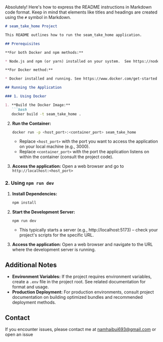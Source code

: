 Absolutely!  Here's how to express the README instructions in Markdown code format.  Keep in mind that elements like titles and headings are created using the `#` symbol in Markdown.

```markdown
# seam_take_home Project

This README outlines how to run the seam_take_home application.

## Prerequisites

**For both Docker and npm methods:**

* Node.js and npm (or yarn) installed on your system.  See https://nodejs.org/  

**For Docker method:**

* Docker installed and running. See https://www.docker.com/get-started 

## Running the Application

### 1. Using Docker

1. **Build the Docker Image:**
   ```bash
   docker build -t seam_take_home .
   ```

2. **Run the Container:**
   ```bash
   docker run -p <host_port>:<container_port> seam_take_home
   ```
   * Replace `<host_port>` with the port you want to access the application on your local machine (e.g., 3000).
   * Replace `<container_port>`  with the port the application listens on within the container (consult the project code).

3. **Access the application:**  Open a web browser and go to `http://localhost:<host_port>`

### 2. Using `npm run dev`

1. **Install Dependencies:**
   ```bash
   npm install
   ```

2. **Start the Development Server:**
   ```bash
   npm run dev 
   ```
   * This typically starts a server (e.g.,  http://localhost:5173) – check your project's scripts for the specific URL.

3. **Access the application:**  Open a web browser and navigate to the URL where the development server is running.

## Additional Notes

* **Environment Variables:** If the project requires environment variables, create a `.env` file in the project root.  See related documentation for format and usage.
* **Production Deployment:** For production environments, consult project documentation on building optimized bundles and recommended deployment methods.


## Contact

If you encounter issues, please contact me at namhaibui693@gmail.com or open an issue
```


